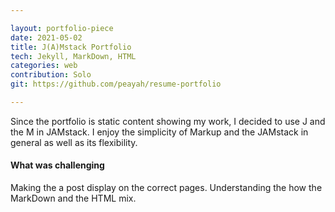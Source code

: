 ```yaml
---

layout: portfolio-piece
date: 2021-05-02
title: J(A)Mstack Portfolio
tech: Jekyll, MarkDown, HTML
categories: web
contribution: Solo
git: https://github.com/peayah/resume-portfolio

---
```


Since the portfolio is static content showing my work, I decided to use J and the M in JAMstack. I enjoy the simplicity of Markup and the JAMstack in general as well as its flexibility.

#### What was challenging
Making the a post display on the correct pages. Understanding the how the MarkDown and the HTML mix.

